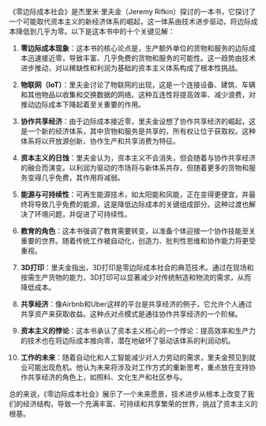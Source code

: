 《零边际成本社会》是杰里米·里夫金（Jeremy Rifkin）探讨的一本书，它探讨了一个可能取代资本主义的新经济体系的崛起，这一体系由技术进步驱动，将边际成本降低到几乎为零。以下是这本书中的十个关键见解：

1. **零边际成本现象**：这本书的核心论点是，生产额外单位的货物和服务的边际成本迅速接近零，导致丰富、几乎免费的货物和服务的可能性。这一趋势由技术进步推动，对以稀缺性和利润为基础的资本主义体系构成了根本性挑战。

2. **物联网（IoT）**：里夫金讨论了物联网的出现，这是一个连接设备、建筑、车辆和其他物品以收集和交换数据的网络。这种互连性将提高效率、减少浪费，对推动边际成本下降起着至关重要的作用。

3. **协作共享经济**：由于边际成本接近零，里夫金设想了协作共享经济的崛起，这是一个新的经济体系，其中货物和服务是共享的，所有权让位于获取权。这种体系将以开放源创新、协作生产和共享消费为特征。

4. **资本主义的日蚀**：里夫金认为，资本主义不会消失，但会随着与协作共享经济的融合而演变。以利润为驱动的市场将与新体系共存，但随着更多的货物和服务变得几乎免费，其作用将减弱。

5. **能源与可持续性**：可再生能源技术，如太阳能和风能，正在变得更便宜，并最终将导致几乎免费的能源，这是降低边际成本的关键组成部分。这种过渡也解决了环境问题，并促进了可持续性。

6. **教育的角色**：这本书强调了教育需要转变，以准备个体迎接一个协作技能至关重要的世界。随着传统工作被自动化，创造力、批判性思维和协作能力将更受重视。

7. **3D打印**：里夫金指出，3D打印是零边际成本社会的典范技术。通过在现场和按需生产货物的能力，3D打印可以显著减少对传统制造和物流的需求，从而降低成本。

8. **共享经济**：像Airbnb和Uber这样的平台是共享经济的例子，它允许个人通过共享资产来获取收益。这种点对点模式是通往协作共享经济的一个阶梯。

9. **资本主义的悖论**：这本书承认了资本主义核心的一个悖论：提高效率和生产力的技术也在将边际成本推向零，潜在地破坏了驱动该体系的利润动机。

10. **工作的未来**：随着自动化和人工智能减少对人力劳动的需求，里夫金预见到就业可能出现危机。他认为未来将涉及对工作方式的重新思考，重点放在支持协作共享经济的角色上，如照料、文化生产和社区参与。

总的来说，《零边际成本社会》展示了一个未来愿景，技术进步从根本上改变了我们的经济结构，导致一个充满丰富、可持续和共享繁荣的世界，挑战了资本主义的根基。